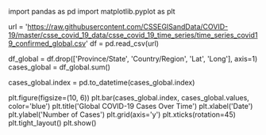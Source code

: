  import pandas as pd
import matplotlib.pyplot as plt

 
url = 'https://raw.githubusercontent.com/CSSEGISandData/COVID-19/master/csse_covid_19_data/csse_covid_19_time_series/time_series_covid19_confirmed_global.csv'
df = pd.read_csv(url)

 
df_global = df.drop(['Province/State', 'Country/Region', 'Lat', 'Long'], axis=1)
cases_global = df_global.sum()

 
cases_global.index = pd.to_datetime(cases_global.index)

 
plt.figure(figsize=(10, 6))
plt.bar(cases_global.index, cases_global.values, color='blue')
plt.title('Global COVID-19 Cases Over Time')
plt.xlabel('Date')
plt.ylabel('Number of Cases')
plt.grid(axis='y')
plt.xticks(rotation=45)
plt.tight_layout()
plt.show()
